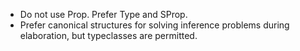 - Do not use Prop. Prefer Type and SProp.
- Prefer canonical structures for solving inference problems during elaboration, but typeclasses are permitted.
